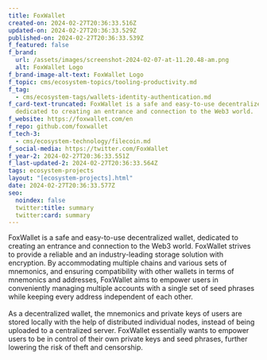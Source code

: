```yaml
---
title: FoxWallet
created-on: 2024-02-27T20:36:33.516Z
updated-on: 2024-02-27T20:36:33.529Z
published-on: 2024-02-27T20:36:33.539Z
f_featured: false
f_brand:
  url: /assets/images/screenshot-2024-02-07-at-11.20.48-am.png
  alt: FoxWallet Logo
f_brand-image-alt-text: FoxWallet Logo
f_topic: cms/ecosystem-topics/tooling-productivity.md
f_tag:
  - cms/ecosystem-tags/wallets-identity-authentication.md
f_card-text-truncated: FoxWallet is a safe and easy-to-use decentralized wallet,
  dedicated to creating an entrance and connection to the Web3 world.
f_website: https://foxwallet.com/en
f_repo: github.com/foxwallet
f_tech-3:
  - cms/ecosystem-technology/filecoin.md
f_social-media: https://twitter.com/FoxWallet
f_year-2: 2024-02-27T20:36:33.551Z
f_last-updated-2: 2024-02-27T20:36:33.564Z
tags: ecosystem-projects
layout: "[ecosystem-projects].html"
date: 2024-02-27T20:36:33.577Z
seo:
  noindex: false
  twitter:title: summary
  twitter:card: summary
---
```

FoxWallet is a safe and easy-to-use decentralized wallet, dedicated to creating an entrance and connection to the Web3 world. FoxWallet strives to provide a reliable and an industry-leading storage solution with encryption. By accommodating multiple chains and various sets of mnemonics, and ensuring compatibility with other wallets in terms of mnemonics and addresses, FoxWallet aims to empower users in conveniently managing multiple accounts with a single set of seed phrases while keeping every address independent of each other.\
\
As a decentralized wallet, the mnemonics and private keys of users are stored locally with the help of distributed individual nodes, instead of being uploaded to a centralized server. FoxWallet essentially wants to empower users to be in control of their own private keys and seed phrases, further lowering the risk of theft and censorship.